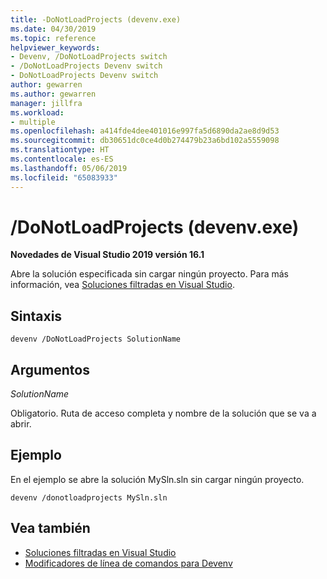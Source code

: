 ```yaml
---
title: -DoNotLoadProjects (devenv.exe)
ms.date: 04/30/2019
ms.topic: reference
helpviewer_keywords:
- Devenv, /DoNotLoadProjects switch
- /DoNotLoadProjects Devenv switch
- DoNotLoadProjects Devenv switch
author: gewarren
ms.author: gewarren
manager: jillfra
ms.workload:
- multiple
ms.openlocfilehash: a414fde4dee401016e997fa5d6890da2ae8d9d53
ms.sourcegitcommit: db30651dc0ce4d0b274479b23a6bd102a5559098
ms.translationtype: HT
ms.contentlocale: es-ES
ms.lasthandoff: 05/06/2019
ms.locfileid: "65083933"
---
```

# <a name="donotloadprojects-devenvexe"></a>/DoNotLoadProjects (devenv.exe)

**Novedades de Visual Studio 2019 versión 16.1**

Abre la solución especificada sin cargar ningún proyecto. Para más información, vea [Soluciones filtradas en Visual Studio](../filtered-solutions.md).

## <a name="syntax"></a>Sintaxis

```shell
devenv /DoNotLoadProjects SolutionName
```

## <a name="arguments"></a>Argumentos

*SolutionName*

Obligatorio. Ruta de acceso completa y nombre de la solución que se va a abrir.

## <a name="example"></a>Ejemplo

En el ejemplo se abre la solución MySln.sln sin cargar ningún proyecto.

```shell
devenv /donotloadprojects MySln.sln
```

## <a name="see-also"></a>Vea también

- [Soluciones filtradas en Visual Studio](../filtered-solutions.md)
- [Modificadores de línea de comandos para Devenv](../../ide/reference/devenv-command-line-switches.md)
